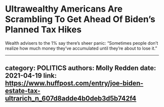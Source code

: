 # Ultrawealthy Americans Are Scrambling To Get Ahead Of Biden’s Planned Tax Hikes

Wealth advisers to the 1% say there’s sheer panic: “Sometimes people don’t realize how much money they’ve accumulated until they’re about to lose it.”

---
category: POLITICS
authors: Molly Redden
date: 2021-04-19
link: https://www.huffpost.com/entry/joe-biden-estate-tax-ultrarich_n_607d8adde4b0deb3d5b742f4
---
